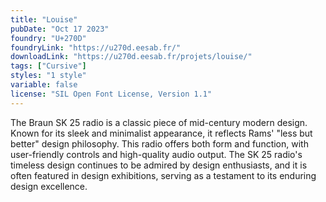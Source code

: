 ```yaml
---
title: "Louise"
pubDate: "Oct 17 2023"
foundry: "U+270D"
foundryLink: "https://u270d.eesab.fr/"
downloadLink: "https://u270d.eesab.fr/projets/louise/"
tags: ["Cursive"]
styles: "1 style"
variable: false
license: "SIL Open Font License, Version 1.1"
---
```


The Braun SK 25 radio is a classic piece of mid-century modern design. Known for its sleek and minimalist appearance, it reflects Rams' "less but better" design philosophy. This radio offers both form and function, with user-friendly controls and high-quality audio output. The SK 25 radio's timeless design continues to be admired by design enthusiasts, and it is often featured in design exhibitions, serving as a testament to its enduring design excellence.
